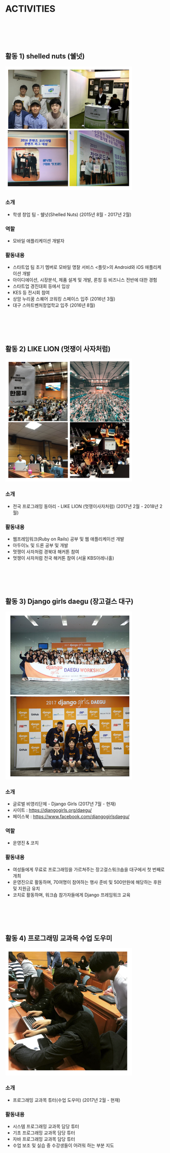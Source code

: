 # ACTIVITIES




<br><br><br><br>





## 활동 1) shelled nuts (쉘넛)

<img src="https://github.com/nicewoong/portfolio/blob/master/images/activity_shellednuts.png" alt="activity_shellednuts" style="width:400px" />

### 소개

* 학생 창업 팀 - 쉘넛(Shelled Nuts) (2015년 8월 - 2017년 2월)


### 역할

* 모바일 애플리케이션 개발자

### 활동내용

* 스타트업 팀 초기 멤버로 모바일 명찰 서비스 <플릿>의 Android와 iOS 애플리케이션 개발
* 아이디에이션, 시장분석, 제품 설계 및 개발, 론칭 등 비즈니스 전반에 대한 경험
* 스타트업 경진대회 등에서 입상
* KES 등 전시회 참여
* 상암 누리꿈 스퀘어 코워킹 스페이스 입주 (2016년 3월)
* 대구 스마트벤처창업학교 입주 (2016년 8월)





<br><br><br><br>





## 활동 2) LIKE LION (멋쟁이 사자처럼)

<img src="https://github.com/nicewoong/portfolio/blob/master/images/activity_likerobbins.png" alt="activity_likerobbins" style="width:400px" />


### 소개

* 전국 프로그래밍 동아리 - LIKE LION (멋쟁이사자처럼) (2017년 2월 - 2018년 2월)


### 활동내용

* 웹프레임워크(Ruby on Rails) 공부 및 웹 애플리케이션 개발
* 아두이노 및 드론 공부 및 개발
* 멋쟁이 사자처럼 경북대 해커톤 참여
* 멋쟁이 사자처럼 전국 해커톤 참여 (서울 KBS아레나홀)





<br><br><br><br>





## 활동 3) Django girls daegu (장고걸스 대구)

<img src="https://github.com/nicewoong/portfolio/blob/master/images/activity_django.png" alt="activity_django" style="width:400px" />

### 소개

* 글로벌 비영리단체 - Django Girls (2017년 7월 - 현재)
* 사이트 : https://djangogirls.org/daegu/
* 페이스북 : https://www.facebook.com/djangogirlsdaegu/

### 역할
* 운영진 & 코치

### 활동내용

* 여성들에게 무료로 프로그래밍을 가르쳐주는 장고걸스워크숍을 대구에서 첫 번째로 개최
* 운영진으로 활동하며, 70여명이 참여하는 행사 준비 및 500만원에 해당하는 후원 및 지원금 유치 
* 코치로 활동하며, 워크숍 참가자들에게 Django 프레임워크 교육




<br><br><br><br>





## 활동 4) 프로그래밍 교과목 수업 도우미

<img src="https://github.com/nicewoong/portfolio/blob/master/images/activity_tutor.png" alt="activity_tutor" style="width:400px" />


### 소개

* 프로그래밍 교과목 튜터(수업 도우미) (2017년 2월 - 현재)

### 활동내용

* 시스템 프로그래밍 교과목 담당 튜터
* 기초 프로그래밍 교과목 담당 튜터
* 자바 프로그래밍 교과목 담당 튜터
* 수업 보조 및 실습 중 수강생들이 어려워 하는 부분 지도

